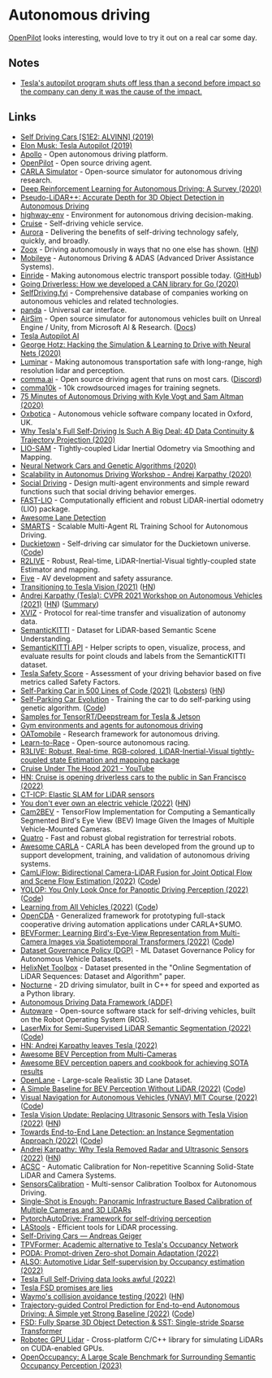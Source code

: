 # Autonomous driving

[OpenPilot](https://github.com/commaai/openpilot) looks interesting, would love to try it out on a real car some day.

## Notes

- [Tesla's autopilot program shuts off less than a second before impact so the company can deny it was the cause of the impact.](https://twitter.com/muttgomery/status/1535353454905917446)

## Links

- [Self Driving Cars [S1E2: ALVINN] (2019)](https://www.youtube.com/watch?v=H0igiP6Hg1k)
- [Elon Musk: Tesla Autopilot (2019)](https://overcast.fm/+OcVc-RrM8)
- [Apollo](https://github.com/ApolloAuto/apollo) - Open autonomous driving platform.
- [OpenPilot](https://github.com/commaai/openpilot) - Open source driving agent.
- [CARLA Simulator](https://github.com/carla-simulator/carla) - Open-source simulator for autonomous driving research.
- [Deep Reinforcement Learning for Autonomous Driving: A Survey (2020)](https://arxiv.org/abs/2002.00444)
- [Pseudo-LiDAR++: Accurate Depth for 3D Object Detection in Autonomous Driving](https://github.com/mileyan/Pseudo_Lidar_V2)
- [highway-env](https://github.com/eleurent/highway-env) - Environment for autonomous driving decision-making.
- [Cruise](https://www.getcruise.com/) - Self-driving vehicle service.
- [Aurora](https://aurora.tech/) - Delivering the benefits of self-driving technology safely, quickly, and broadly.
- [Zoox](https://zoox.com/) - Driving autonomously in ways that no one else has shown. ([HN](https://news.ycombinator.com/item?id=23648942))
- [Mobileye](https://www.mobileye.com/) - Autonomous Driving & ADAS (Advanced Driver Assistance Systems).
- [Einride](https://www.einride.tech/) - Making autonomous electric transport possible today. ([GitHub](https://github.com/einride))
- [Going Driverless: How we developed a CAN library for Go (2020)](https://www.youtube.com/watch?v=IbggJHJUv0U)
- [SelfDriving.fyi](https://selfdriving.fyi/) - Comprehensive database of companies working on autonomous vehicles and related technologies.
- [panda](https://github.com/commaai/panda) - Universal car interface.
- [AirSim](https://github.com/Microsoft/AirSim) - Open source simulator for autonomous vehicles built on Unreal Engine / Unity, from Microsoft AI & Research. ([Docs](https://microsoft.github.io/AirSim/))
- [Tesla Autopilot AI](https://www.tesla.com/autopilotAI)
- [George Hotz: Hacking the Simulation & Learning to Drive with Neural Nets (2020)](https://www.youtube.com/watch?v=_L3gNaAVjQ4)
- [Luminar](https://www.luminartech.com/) - Making autonomous transportation safe with long-range, high resolution lidar and perception.
- [comma.ai](https://comma.ai/) - Open source driving agent that runs on most cars. ([Discord](https://discord.com/invite/avCJxEX))
- [comma10k](https://github.com/commaai/comma10k) - 10k crowdsourced images for training segnets.
- [75 Minutes of Autonomous Driving with Kyle Vogt and Sam Altman (2020)](https://www.youtube.com/watch?v=sliYTyRpRB8)
- [Oxbotica](https://www.oxbotica.com/) - Autonomous vehicle software company located in Oxford, UK.
- [Why Tesla's Full Self-Driving Is Such A Big Deal: 4D Data Continuity & Trajectory Projection (2020)](https://cleantechnica.com/2020/11/07/why-teslas-full-self-driving-is-such-a-big-deal-4d-data-continuity-trajectory-projection/)
- [LIO-SAM](https://github.com/TixiaoShan/LIO-SAM) - Tightly-coupled Lidar Inertial Odometry via Smoothing and Mapping.
- [Neural Network Cars and Genetic Algorithms (2020)](https://www.youtube.com/watch?v=-sg-GgoFCP0)
- [Scalability in Autonomus Driving Workshop - Andrej Karpathy (2020)](https://www.youtube.com/watch?v=X2CpuabzRaY)
- [Social Driving](https://github.com/fidler-lab/social-driving) - Design multi-agent environments and simple reward functions such that social driving behavior emerges.
- [FAST-LIO](https://github.com/hku-mars/FAST_LIO) - Computationally efficient and robust LiDAR-inertial odometry (LIO) package.
- [Awesome Lane Detection](https://github.com/amusi/awesome-lane-detection)
- [SMARTS](https://github.com/huawei-noah/SMARTS) - Scalable Multi-Agent RL Training School for Autonomous Driving.
- [Duckietown](https://www.duckietown.org/) - Self-driving car simulator for the Duckietown universe. ([Code](https://github.com/duckietown/gym-duckietown))
- [R2LIVE](https://github.com/hku-mars/r2live) - Robust, Real-time, LiDAR-Inertial-Visual tightly-coupled state Estimator and mapping.
- [Five](https://www.five.ai/) - AV development and safety assurance.
- [Transitioning to Tesla Vision (2021)](https://www.tesla.com/support/transitioning-tesla-vision) ([HN](https://news.ycombinator.com/item?id=27281043))
- [Andrej Karpathy (Tesla): CVPR 2021 Workshop on Autonomous Vehicles (2021)](https://www.youtube.com/watch?v=NSDTZQdo6H8) ([HN](https://news.ycombinator.com/item?id=27580744)) ([Summary](https://twitter.com/chipro/status/1407890489697652741))
- [XVIZ](https://github.com/uber/xviz) - Protocol for real-time transfer and visualization of autonomy data.
- [SemanticKITTI](http://semantic-kitti.org/) - Dataset for LiDAR-based Semantic Scene Understanding.
- [SemanticKITTI API](https://github.com/PRBonn/semantic-kitti-api) - Helper scripts to open, visualize, process, and evaluate results for point clouds and labels from the SemanticKITTI dataset.
- [Tesla Safety Score](https://www.tesla.com/support/safety-score) - Assessment of your driving behavior based on five metrics called Safety Factors.
- [Self-Parking Car in 500 Lines of Code (2021)](https://trekhleb.dev/blog/2021/self-parking-car-evolution/) ([Lobsters](https://lobste.rs/s/sfzmwa/self_parking_car_500_lines_code)) ([HN](https://news.ycombinator.com/item?id=28811477))
- [Self-Parking Car Evolution](https://trekhleb.dev/self-parking-car-evolution/#/) - Training the car to do self-parking using genetic algorithm. ([Code](https://github.com/trekhleb/self-parking-car-evolution))
- [Samples for TensorRT/Deepstream for Tesla & Jetson](https://github.com/NVIDIA-AI-IOT/deepstream_reference_apps)
- [Gym environments and agents for autonomous driving](https://github.com/bark-simulator/bark-ml)
- [OATomobile](https://github.com/OATML/oatomobile) - Research framework for autonomous driving.
- [Learn-to-Race](https://learn-to-race.org/) - Open-source autonomous racing.
- [R3LIVE: Robust, Real-time, RGB-colored, LiDAR-Inertial-Visual tightly-coupled state Estimation and mapping package](https://github.com/hku-mars/r3live)
- [Cruise Under The Hood 2021 - YouTube](https://www.youtube.com/playlist?list=PLkK2JX1iHuzz7W8z3roCZEqML0G2R9jX8)
- [HN: Cruise is opening driverless cars to the public in San Francisco (2022)](https://news.ycombinator.com/item?id=30167037)
- [CT-ICP: Elastic SLAM for LiDAR sensors](https://github.com/jedeschaud/ct_icp)
- [You don't ever own an electric vehicle (2022)](https://www.reviewgeek.com/111381/you-dont-really-ever-own-an-ev/) ([HN](https://news.ycombinator.com/item?id=30637725))
- [Cam2BEV](https://github.com/ika-rwth-aachen/Cam2BEV) - TensorFlow Implementation for Computing a Semantically Segmented Bird's Eye View (BEV) Image Given the Images of Multiple Vehicle-Mounted Cameras.
- [Quatro](https://github.com/url-kaist/quatro) - Fast and robust global registration for terrestrial robots.
- [Awesome CARLA](https://github.com/Amin-Tgz/awesome-CARLA) - CARLA has been developed from the ground up to support development, training, and validation of autonomous driving systems.
- [CamLiFlow: Bidirectional Camera-LiDAR Fusion for Joint Optical Flow and Scene Flow Estimation (2022)](https://arxiv.org/abs/2111.10502) ([Code](https://github.com/MCG-NJU/CamLiFlow))
- [YOLOP: You Only Look Once for Panoptic Driving Perception (2022)](https://arxiv.org/abs/2108.11250) ([Code](https://github.com/hustvl/YOLOP))
- [Learning from All Vehicles (2022)](https://arxiv.org/abs/2203.11934) ([Code](https://github.com/dotchen/LAV))
- [OpenCDA](https://github.com/ucla-mobility/OpenCDA) - Generalized framework for prototyping full-stack cooperative driving automation applications under CARLA+SUMO.
- [BEVFormer: Learning Bird's-Eye-View Representation from Multi-Camera Images via Spatiotemporal Transformers (2022)](https://arxiv.org/abs/2203.17270) ([Code](https://github.com/zhiqi-li/BEVFormer))
- [Dataset Governance Policy (DGP)](https://github.com/TRI-ML/dgp) - ML Dataset Governance Policy for Autonomous Vehicle Datasets.
- [HelixNet Toolbox](https://github.com/romainloiseau/HelixNet) - Dataset presented in the "Online Segmentation of LiDAR Sequences: Dataset and Algorithm" paper.
- [Nocturne](https://github.com/facebookresearch/nocturne) - 2D driving simulator, built in C++ for speed and exported as a Python library.
- [Autonomous Driving Data Framework (ADDF)](https://github.com/awslabs/autonomous-driving-data-framework)
- [Autoware](https://github.com/autowarefoundation/autoware) - Open-source software stack for self-driving vehicles, built on the Robot Operating System (ROS).
- [LaserMix for Semi-Supervised LiDAR Semantic Segmentation (2022)](https://ldkong.com/LaserMix) ([Code](https://github.com/ldkong1205/LaserMix))
- [HN: Andrej Karpathy leaves Tesla (2022)](https://news.ycombinator.com/item?id=32089013)
- [Awesome BEV Perception from Multi-Cameras](https://github.com/chaytonmin/Awesome-BEV-Perception-Multi-Cameras)
- [Awesome BEV perception papers and cookbook for achieving SOTA results](https://github.com/OpenPerceptionX/BEVPerception-Survey-Recipe)
- [OpenLane](https://github.com/OpenPerceptionX/OpenLane) - Large-scale Realistic 3D Lane Dataset.
- [A Simple Baseline for BEV Perception Without LiDAR (2022)](https://arxiv.org/abs/2206.07959) ([Code](https://github.com/aharley/simple_bev))
- [Visual Navigation for Autonomous Vehicles (VNAV) MIT Course (2022)](https://ocw.mit.edu/courses/16-485-visual-navigation-for-autonomous-vehicles-vnav-fall-2020/) ([Code](https://github.com/MIT-SPARK/VNAV-labs))
- [Tesla Vision Update: Replacing Ultrasonic Sensors with Tesla Vision (2022)](https://www.tesla.com/support/transitioning-tesla-vision) ([HN](https://news.ycombinator.com/item?id=33086768))
- [Towards End-to-End Lane Detection: an Instance Segmentation Approach (2022)](https://arxiv.org/abs/1802.05591) ([Code](https://github.com/MaybeShewill-CV/lanenet-lane-detection))
- [Andrej Karpathy: Why Tesla Removed Radar and Ultrasonic Sensors (2022)](https://www.youtube.com/watch?v=_W1JBAfV4Io) ([HN](https://news.ycombinator.com/item?id=33397093))
- [ACSC](https://github.com/HViktorTsoi/ACSC) - Automatic Calibration for Non-repetitive Scanning Solid-State LiDAR and Camera Systems.
- [SensorsCalibration](https://github.com/PJLab-ADG/SensorsCalibration) - Multi-sensor Calibration Toolbox for Autonomous Driving.
- [Single-Shot is Enough: Panoramic Infrastructure Based Calibration of Multiple Cameras and 3D LiDARs](https://github.com/alibaba/multiple-cameras-and-3D-LiDARs-extrinsic-calibration)
- [PytorchAutoDrive: Framework for self-driving perception](https://github.com/voldemortX/pytorch-auto-drive)
- [LAStools](https://github.com/LAStools/LAStools) - Efficient tools for LiDAR processing.
- [Self-Driving Cars — Andreas Geiger](https://www.youtube.com/playlist?list=PL05umP7R6ij321zzKXK6XCQXAaaYjQbzr)
- [TPVFormer: Academic alternative to Tesla's Occupancy Network](https://github.com/wzzheng/TPVFormer)
- [PODA: Prompt-driven Zero-shot Domain Adaptation (2022)](https://github.com/astra-vision/PODA)
- [ALSO: Automotive Lidar Self-supervision by Occupancy estimation (2022)](https://github.com/valeoai/ALSO)
- [Tesla Full Self-Driving data looks awful (2022)](https://news.ycombinator.com/item?id=33984922)
- [Tesla FSD promises are lies](https://twitter.com/danluu/status/1603133843170820097)
- [Waymo's collision avoidance testing (2022)](https://blog.waymo.com/2022/12/waymos-collision-avoidance-testing.html) ([HN](https://news.ycombinator.com/item?id=33987118))
- [Trajectory-guided Control Prediction for End-to-end Autonomous Driving: A Simple yet Strong Baseline (2022)](https://arxiv.org/abs/2206.08129) ([Code](https://github.com/OpenPerceptionX/TCP))
- [FSD: Fully Sparse 3D Object Detection & SST: Single-stride Sparse Transformer](https://github.com/tusen-ai/SST)
- [Robotec GPU Lidar](https://github.com/RobotecAI/RobotecGPULidar) - Cross-platform C/C++ library for simulating LiDARs on CUDA-enabled GPUs.
- [OpenOccupancy: A Large Scale Benchmark for Surrounding Semantic Occupancy Perception (2023)](https://github.com/JeffWang987/OpenOccupancy)
